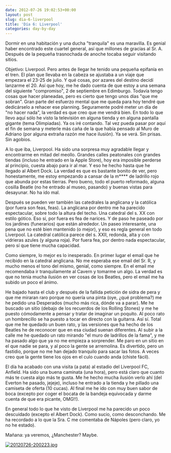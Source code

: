```yaml
---
date: 2012-07-26 19:02:53+00:00
layout: post
slug: dia-6-liverpool
title: 'Día 6: Liverpool'
categories: day-by-day
---
```


Dormir en una habitación y una ducha "tranquila" es una maravilla. Es genial haber encontrado este cuartel general, así que millones de gracias al Sr. A. Después de la pequeña trasnochada de anoche tocaba seguir visitando sitios.

Objetivo: Liverpool. Pero antes de llegar he tenido una pequeña epifanía en el tren. El plan que llevaba en la cabeza se ajustaba a un viaje que empezara el 23-25 de julio. Y qué cosas, por azares del destino decidí lanzarme el 20. Así que hoy, me he dado cuenta de que estoy a una semana del siguiente "compromiso", 2 de septiembre en Edimburgo. Todavía tengo cosas que hacer planeadas, pero es cierto que tengo unos días "que me sobran". Gran parte del esfuerzo mental que me queda para hoy tendré que dedicárselo a rehacer ese planning. Seguramente podré meter un día de "no hacer nada", la verdad es que creo que me vendrá bien. En todo lo que llevo aquí sólo he visto la televisión en alguna tienda y en alguna pantalla gigante (tema Olimpiadas). Ya os iré contando. Tal vez pueda pasar por aquí el fin de semana y meterle más caña de la que había pensado al Muro de Adriano (por alguna extraña razón me hace ilusión). Ya se verá. Sin prisas. Sin agobios.

A lo que iba, Liverpool. Ha sido una sorpresa muy agradable llegar y encontrarme en mitad del meollo. Grandes calles peatonales con grandes tiendas (incluso he entrado en la Apple Store), hoy era imposible perderse al principio, cuesta abajo para ir al mar. Y eso he hecho hasta que he llegado al Albert Dock. La verdad es que es bastante bonito de ver, pero honestamente, me estoy empezando a cansar de la m**** de ladrillo rojo que abunda por estas tierras. Pero bueno, todo el puerto reformado, alguna cosilla Beatle (no he entrado al museo, pasando) y buenas vistas para desayunar. No ha ido mal.

Después se pueden ver también las catedrales la anglicana y la católica (por fuera son feas, feas). La anglicana por dentro me ha parecido espectacular, sobre todo la altura del techo. Una catedral del s. XX con estilo gótico. Eso sí, por fuera es fea de narices. Y de paso he paseado por los jardines (funerarios) que están alrededor. Un paseo interesante, una pena que no esté bien mantenido (o mejor), y eso es regla general en todo Liverpool. La catedral católica parece del s. XXII, redonda, alta y con vidrieras azules (y alguna roja). Por fuera fea, por dentro nada espectacular, pero sí que tiene mucha capacidad.

Como siempre, lo mejor es lo inesperado. En primer lugar el email que he recibido en la catedral anglicana. No me esperaba ese email del Sr. R, y mucho menos el tono del mismo, genial, como siempre. En el email me recomendaba ir tranquilamente al Cavern y tomarme un algo. La verdad es que no tenia mucha ilusión en ver cosas de los Beatles, pero el email me ha subido un poco el ánimo.

He bajado hasta el club y después de la fallida petición de sidra de pera y que me miraran raro porque no quería una pinta (oye, ¿qué problema?) me he pedido una Desperados (mucho más rica, dónde va a parar). Me he buscado un sitio (debajo de los recuerdos de los Rolling Stones) y me he puesto cómodamente a pensar y tratar de imaginar un poquito. Al poco rato un hombrecillo se ha puesto a tocar en directo con la guitarra. Así sí. Total que me he quedado un buen rato, y las versiones que ha hecho de los Beatles he de reconocer que en esa ciudad suenan diferentes. Al subir a la calle me he quedado un rato mirando "el muro de ladrillos de la fama", y me ha pasado algo que ya no me empieza a sorprender. Me paro en un sitio en el que nadie se para, y al poco la gente se arremolina. Es divertido, pero un fastidio, porque no me han dejado tranquilo para sacar las fotos. A veces creo que la gente tiene los ojos en el culo cuando anda (chiste fácil).

El día ha acabado con una visita (a pata) al estadio del Liverpool FC, Anfield. Ha sido una buena caminata (una hora), pero está claro que cuanto más te cuesta algo más te gusta. Me he hecho mucha ilusión verlo ahí (del Everton he pasado, jejeje), incluso he entrado a la tienda y he pillado una camiseta de oferta (10 cucas). Al final me he ido con muy buen sabor de boca (excepto por coger el bocata de la bandeja equivocada y darme cuenta de que era picante, OMG!!).

En general todo lo que he visto de Liverpool me ha parecido un poco descuidado (excepto el Albert Dock). Como sucio, como desconchando. Me ha recordado a lo que la Sra. C me comentaba de Nápoles (pero claro, yo no he estado).

Mañana: ya veremos, ¿Manchester? Maybe.

[![20120726-200223.jpg](http://blog.migueljulian.com/wp-content/uploads/20120726-200223.jpg)](http://blog.migueljulian.com/wp-content/uploads/20120726-200223.jpg)
